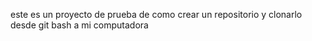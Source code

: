este es un proyecto de prueba de como crear un repositorio y clonarlo desde git bash a mi computadora
